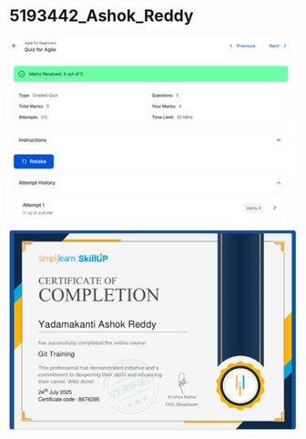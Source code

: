 # 5193442_Ashok_Reddy
![Agile for Beginners](https://github.com/Ashokreddy67/5193442_Ashok_Reddy/blob/main/SDLC/Agile_for_Beginners.png?raw=true)
![Git Training Certificate](https://github.com/Ashokreddy67/5193442_Ashok_Reddy/blob/main/Git/Certificates/Git_Training_Certificate.png?raw=true)